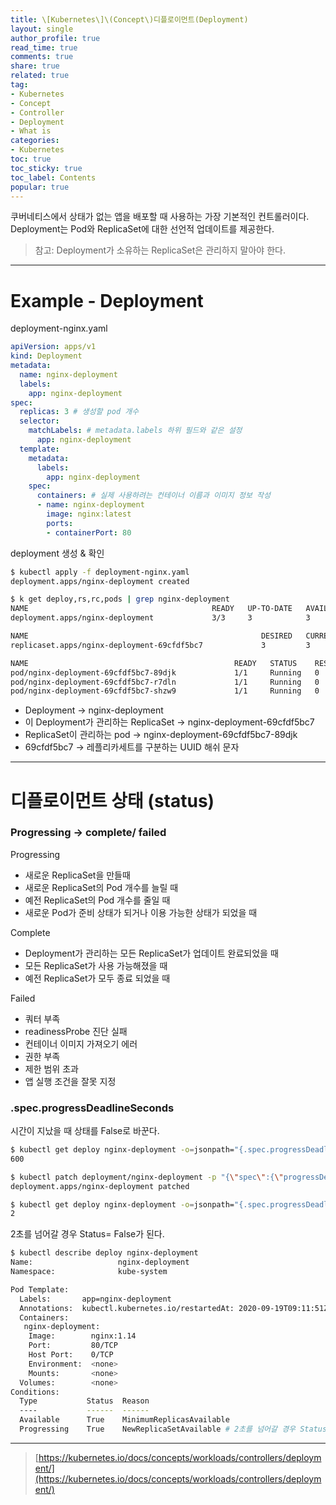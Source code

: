 ```yaml
---
title: \[Kubernetes\]\(Concept\)디플로이먼트(Deployment)
layout: single
author_profile: true
read_time: true
comments: true
share: true
related: true
tag:
- Kubernetes
- Concept
- Controller
- Deployment
- What is
categories:
- Kubernetes
toc: true
toc_sticky: true
toc_label: Contents
popular: true
---
```

쿠버네티스에서 상태가 없는 앱을 배포할 때 사용하는 가장 기본적인 컨트롤러이다.  
Deployment는 Pod와 ReplicaSet에 대한 선언적 업데이트를 제공한다.  
> 참고: Deployment가 소유하는 ReplicaSet은 관리하지 말아야 한다.
>

---

# Example - Deployment

deployment-nginx.yaml

```yaml
apiVersion: apps/v1
kind: Deployment
metadata:
  name: nginx-deployment
  labels:
    app: nginx-deployment
spec:
  replicas: 3 # 생성할 pod 개수
  selector:
    matchLabels: # metadata.labels 하위 필드와 같은 설정
      app: nginx-deployment
  template:
    metadata:
      labels:
        app: nginx-deployment
    spec:
      containers: # 실제 사용하려는 컨테이너 이름과 이미지 정보 작성
      - name: nginx-deployment
        image: nginx:latest
        ports:
        - containerPort: 80
```

deployment 생성 & 확인

```bash
$ kubectl apply -f deployment-nginx.yaml
deployment.apps/nginx-deployment created

$ k get deploy,rs,rc,pods | grep nginx-deployment
NAME                                         READY   UP-TO-DATE   AVAILABLE   AGE
deployment.apps/nginx-deployment             3/3     3            3           66s

NAME                                                    DESIRED   CURRENT   READY   AGE
replicaset.apps/nginx-deployment-69cfdf5bc7             3         3         3       66s

NAME                                              READY   STATUS    RESTARTS   AGE
pod/nginx-deployment-69cfdf5bc7-89djk             1/1     Running   0          66s
pod/nginx-deployment-69cfdf5bc7-r7dln             1/1     Running   0          66s
pod/nginx-deployment-69cfdf5bc7-shzw9             1/1     Running   0          66s
```

- Deployment → nginx-deployment
- 이 Deployment가 관리하는 ReplicaSet → nginx-deployment-69cfdf5bc7
- ReplicaSet이 관리하는 pod → nginx-deployment-69cfdf5bc7-89djk
- 69cfdf5bc7 → 레플리카세트를 구분하는 UUID 해쉬 문자

---

# 디플로이먼트 상태 (status)

### Progressing → complete/ failed

Progressing

- 새로운 ReplicaSet을 만들때
- 새로운 ReplicaSet의 Pod 개수를 늘릴 때
- 예전 ReplicaSet의 Pod 개수를 줄일 때
- 새로운 Pod가 준비 상태가 되거나 이용 가능한 상태가 되었을 때

Complete

- Deployment가 관리하는 모든 ReplicaSet가 업데이트 완료되었을 때
- 모든 ReplicaSet가 사용 가능해졌을 때
- 예전 ReplicaSet가 모두 종료 되었을 때

Failed

- 쿼터 부족
- readinessProbe 진단 실패
- 컨테이너 이미지 가져오기 에러
- 권한 부족
- 제한 범위 초과
- 앱 실행 조건을 잘못 지정

### .spec.progressDeadlineSeconds

시간이 지났을 때 상태를 False로 바꾼다.

```bash
$ kubectl get deploy nginx-deployment -o=jsonpath="{.spec.progressDeadlineSeconds}{'\n'}"
600

$ kubectl patch deployment/nginx-deployment -p "{\"spec\":{\"progressDeadlineSeconds\":2}}"
deployment.apps/nginx-deployment patched

$ kubectl get deploy nginx-deployment -o=jsonpath="{.spec.progressDeadlineSeconds}{'\n'}"
2
```

2초를 넘어갈 경우 Status= False가 된다.

```bash
$ kubectl describe deploy nginx-deployment
Name:                   nginx-deployment
Namespace:              kube-system

Pod Template:
  Labels:       app=nginx-deployment
  Annotations:  kubectl.kubernetes.io/restartedAt: 2020-09-19T09:11:51Z
  Containers:
   nginx-deployment:
    Image:        nginx:1.14
    Port:         80/TCP
    Host Port:    0/TCP
    Environment:  <none>
    Mounts:       <none>
  Volumes:        <none>
Conditions:
  Type           Status  Reason
  ----           ------  ------
  Available      True    MinimumReplicasAvailable
  Progressing    True    NewReplicaSetAvailable # 2초를 넘어갈 경우 Status= False가 된다.
```

--- 

> [https://kubernetes.io/docs/concepts/workloads/controllers/deployment/](https://kubernetes.io/docs/concepts/workloads/controllers/deployment/)
>